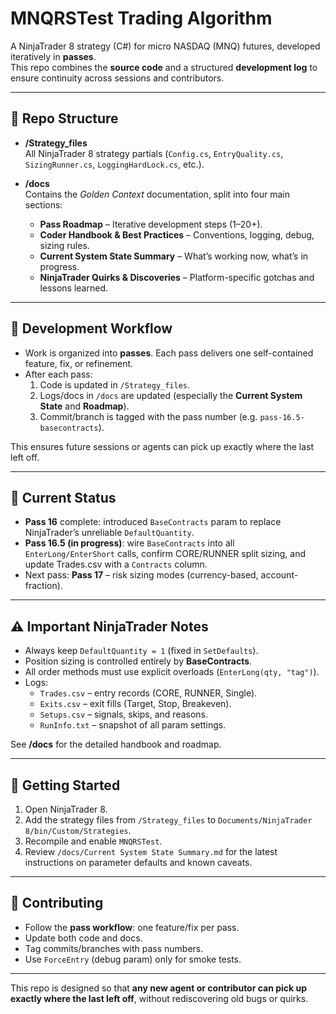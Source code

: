 # MNQRSTest Trading Algorithm

A NinjaTrader 8 strategy (C#) for micro NASDAQ (MNQ) futures, developed iteratively in **passes**.  
This repo combines the **source code** and a structured **development log** to ensure continuity across sessions and contributors.

---

## 📂 Repo Structure

- **/Strategy_files**  
  All NinjaTrader 8 strategy partials (`Config.cs`, `EntryQuality.cs`, `SizingRunner.cs`, `LoggingHardLock.cs`, etc.).

- **/docs**  
  Contains the *Golden Context* documentation, split into four main sections:  
  - **Pass Roadmap** – Iterative development steps (1–20+).  
  - **Coder Handbook & Best Practices** – Conventions, logging, debug, sizing rules.  
  - **Current System State Summary** – What’s working now, what’s in progress.  
  - **NinjaTrader Quirks & Discoveries** – Platform-specific gotchas and lessons learned.

---

## 🔄 Development Workflow

- Work is organized into **passes**. Each pass delivers one self-contained feature, fix, or refinement.  
- After each pass:  
  1. Code is updated in `/Strategy_files`.  
  2. Logs/docs in `/docs` are updated (especially the **Current System State** and **Roadmap**).  
  3. Commit/branch is tagged with the pass number (e.g. `pass-16.5-basecontracts`).  

This ensures future sessions or agents can pick up exactly where the last left off.

---

## 📌 Current Status

- **Pass 16** complete: introduced `BaseContracts` param to replace NinjaTrader’s unreliable `DefaultQuantity`.  
- **Pass 16.5 (in progress)**: wire `BaseContracts` into all `EnterLong/EnterShort` calls, confirm CORE/RUNNER split sizing, and update Trades.csv with a `Contracts` column.  
- Next pass: **Pass 17** – risk sizing modes (currency-based, account-fraction).

---

## ⚠️ Important NinjaTrader Notes

- Always keep `DefaultQuantity = 1` (fixed in `SetDefaults`).  
- Position sizing is controlled entirely by **BaseContracts**.  
- All order methods must use explicit overloads (`EnterLong(qty, "tag")`).  
- Logs:  
  - `Trades.csv` – entry records (CORE, RUNNER, Single).  
  - `Exits.csv` – exit fills (Target, Stop, Breakeven).  
  - `Setups.csv` – signals, skips, and reasons.  
  - `RunInfo.txt` – snapshot of all param settings.  

See **/docs** for the detailed handbook and roadmap.

---

## 🚀 Getting Started

1. Open NinjaTrader 8.  
2. Add the strategy files from `/Strategy_files` to `Documents/NinjaTrader 8/bin/Custom/Strategies`.  
3. Recompile and enable `MNQRSTest`.  
4. Review `/docs/Current System State Summary.md` for the latest instructions on parameter defaults and known caveats.  

---

## 🤝 Contributing

- Follow the **pass workflow**: one feature/fix per pass.  
- Update both code and docs.  
- Tag commits/branches with pass numbers.  
- Use `ForceEntry` (debug param) only for smoke tests.  

---

This repo is designed so that **any new agent or contributor can pick up exactly where the last left off**, without rediscovering old bugs or quirks.  
